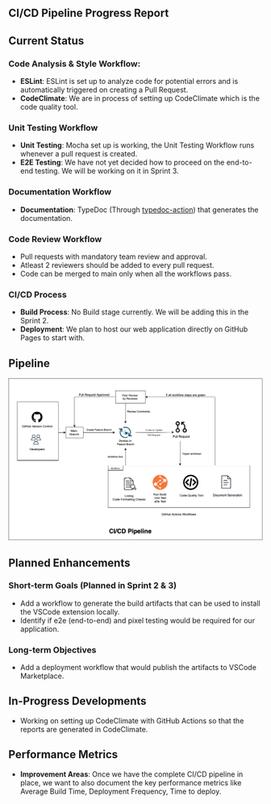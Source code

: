 ## CI/CD Pipeline Progress Report

## Current Status

### Code Analysis & Style Workflow:  

- **ESLint**: ESLint is set up to analyze code for potential errors and is automatically triggered on creating a Pull Request.
- **CodeClimate**: We are in process of setting up CodeClimate which is the code quality tool.

### Unit Testing Workflow  
- **Unit Testing**: Mocha set up is working, the Unit Testing Workflow runs whenever a pull request is created.
- **E2E Testing**: 
We have not yet decided how to proceed on the end-to-end testing. We will be working on it in Sprint 3.

### Documentation Workflow
- **Documentation**: TypeDoc (Through [typedoc-action](https://github.com/TypeStrong/typedoc-action)) that generates the documentation.

### Code Review Workflow

- Pull requests with mandatory team review and approval. 
- Atleast 2 reviewers should be added to every pull request. 
- Code can be merged to main only when all the workflows pass.

### CI/CD Process
- **Build Process**: No Build stage currently. We will be adding this in the Sprint 2.
- **Deployment**: We plan to host our web application directly on GitHub Pages to start with.


## Pipeline

![alt text](cicd.drawio.png)


## Planned Enhancements

### Short-term Goals (Planned in Sprint 2 & 3)
- Add a workflow to generate the build artifacts that can be used to install the VSCode extension locally.
- Identify if e2e (end-to-end) and pixel testing would be required for our application.

### Long-term Objectives
- Add a deployment workflow that would publish the artifacts to VSCode Marketplace.

## In-Progress Developments

- Working on setting up CodeClimate with GitHub Actions so that the reports are generated in CodeClimate.

## Performance Metrics

- **Improvement Areas**: Once we have the complete CI/CD pipeline in place, we want to also document the key performance metrics like Average Build Time, Deployment Frequency, Time to deploy.